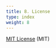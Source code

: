 ```yaml
---
title: 8. License
type: index
weight: 8
---
```


[MIT License](https://github.com/laradock/laradock/blob/master/LICENSE) (MIT)
